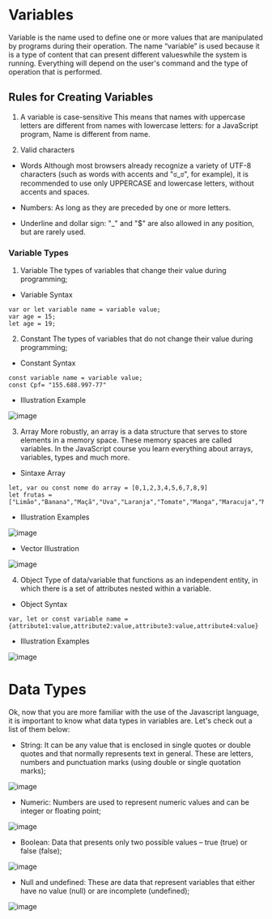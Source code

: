 # Variables 
Variable is the name used to define one or more values ​​that are manipulated by programs during their operation. The name “variable” is used because it is a type of content that can present different values ​​while the system is running. Everything will depend on the user's command and the type of operation that is performed.

## Rules for Creating Variables

1. A variable is case-sensitive
This means that names with uppercase letters are different from names with lowercase letters: for a JavaScript program, Name is different from name.

2. Valid characters

- Words
Although most browsers already recognize a variety of UTF-8 characters (such as words with accents and "ಠ_ಠ", for example), it is recommended to use only UPPERCASE and lowercase letters, without accents and spaces.

- Numbers:
As long as they are preceded by one or more letters.

- Underline and dollar sign:
"_" and "$" are also allowed in any position, but are rarely used.

### Variable Types 

1. Variable
The types of variables that change their value during programming;

- Variable Syntax

```
var or let variable name = variable value; 
var age = 15; 
let age = 19;
```

2. Constant 
The types of variables that do not change their value during programming;

- Constant Syntax
```
const variable name = variable value;
const Cpf= "155.688.997-77"
```

- Illustration Example

![image](https://github.com/user-attachments/assets/0330c954-3f8a-4930-89dd-e45ea0643a05)

3. Array
More robustly, an array is a data structure that serves to store elements in a memory space. 
These memory spaces are called variables. In the JavaScript course you learn everything about arrays, variables, types and much more.

- Sintaxe Array
``` 
let, var ou const nome do array = [0,1,2,3,4,5,6,7,8,9]
let frutas = ["Limão","Banana","Maçã","Uva","Laranja","Tomate","Manga","Maracuja","Morango","Melancia"];
```

- Illustration Examples

![image](https://github.com/user-attachments/assets/7eaed503-1742-4863-84c1-64490fb1c6fc)

- Vector Illustration

![image](https://github.com/user-attachments/assets/a46b164f-ac71-4ac1-b6af-d0afaea7328c)

4. Object
Type of data/variable that functions as an independent entity, in which there is a set of attributes nested within a variable.

- Object Syntax
```
var, let or const variable name = {attribute1:value,attribute2:value,attribute3:value,attribute4:value}
```

- Illustration Examples

![image](https://github.com/user-attachments/assets/3ebd858c-3f3d-4cbd-9ee3-142cb1091abf)

# Data Types
Ok, now that you are more familiar with the use of the Javascript language, it is important to know what data types in variables are. Let's check out a list of them below:

- String:
It can be any value that is enclosed in single quotes or double quotes and that normally represents text in general. These are letters, numbers and punctuation marks (using double or single quotation marks);

![image](https://github.com/user-attachments/assets/69ac0267-253a-4d58-8fc6-e70f138fed7e)

- Numeric:
Numbers are used to represent numeric values ​​and can be integer or floating point;

![image](https://github.com/user-attachments/assets/e85076c6-5833-4238-96fb-f473f0479ef9)

- Boolean:
Data that presents only two possible values ​​– true (true) or false (false);

![image](https://github.com/user-attachments/assets/445d56fa-39ea-496d-9836-ae41aae3d360)

- Null and undefined:
These are data that represent variables that either have no value (null) or are incomplete (undefined);

![image](https://github.com/user-attachments/assets/bc473449-216f-4104-b45d-1efb9b608335)